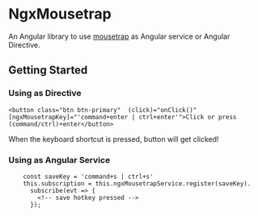 # NgxMousetrap

An Angular library to use [mousetrap](https://www.npmjs.com/package/mousetrap) as Angular service or Angular Directive.

## Getting Started

### Using as Directive
```
<button class="btn btn-primary"  (click)="onClick()" [ngxMousetrapKey]="'command+enter | ctrl+enter'">Click or press (command/ctrl)+enter</button>

```

When the keyboard shortcut is pressed, button will get clicked!

### Using as Angular Service
```
    const saveKey = 'command+s | ctrl+s'
    this.subscription = this.ngxMousetrapService.register(saveKey).
      subscribe(evt => {
        <!-- save hotkey pressed -->
      });

```

